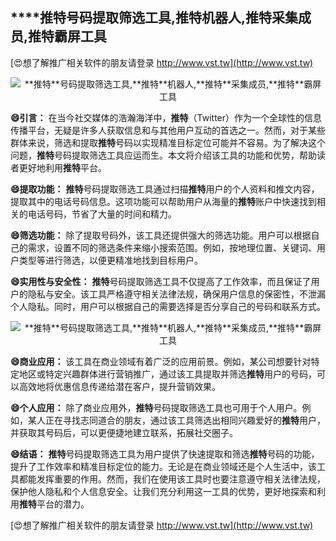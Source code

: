 ## ****推特**号码提取筛选工具,**推特**机器人,**推特**采集成员,**推特**霸屏工具**

[😍想了解推广相关软件的朋友请登录 http://www.vst.tw](http://www.vst.tw)

 <center><img src="https://vst.tw/MP4/tuiguang/png/4.png" alt="**推特**号码提取筛选工具,**推特**机器人,**推特**采集成员,**推特**霸屏工具"></center>

**😄引言：**
在当今社交媒体的浩瀚海洋中，**推特**（Twitter）作为一个全球性的信息传播平台，无疑是许多人获取信息和与其他用户互动的首选之一。然而，对于某些群体来说，筛选和提取**推特**号码以实现精准目标定位可能并不容易。为了解决这个问题，**推特**号码提取筛选工具应运而生。本文将介绍该工具的功能和优势，帮助读者更好地利用**推特**平台。

**😄提取功能：**
**推特**号码提取筛选工具通过扫描**推特**用户的个人资料和推文内容，提取其中的电话号码信息。这项功能可以帮助用户从海量的**推特**账户中快速找到相关的电话号码，节省了大量的时间和精力。

**😄筛选功能：**
除了提取号码外，该工具还提供强大的筛选功能。用户可以根据自己的需求，设置不同的筛选条件来缩小搜索范围。例如，按地理位置、关键词、用户类型等进行筛选，以便更精准地找到目标用户。

**😄实用性与安全性：**
**推特**号码提取筛选工具不仅提高了工作效率，而且保证了用户的隐私与安全。该工具严格遵守相关法律法规，确保用户信息的保密性，不泄漏个人隐私。同时，用户可以根据自己的需要选择是否分享自己的号码和联系方式。

 <center><img src="https://vst.tw/MP4/tuiguang/png/3.png" alt="**推特**号码提取筛选工具,**推特**机器人,**推特**采集成员,**推特**霸屏工具"></center>

**😄商业应用：**
该工具在商业领域有着广泛的应用前景。例如，某公司想要针对特定地区或特定兴趣群体进行营销推广，通过该工具提取并筛选**推特**用户的号码，可以高效地将优惠信息传递给潜在客户，提升营销效果。

**😄个人应用：**
除了商业应用外，**推特**号码提取筛选工具也可用于个人用户。例如，某人正在寻找志同道合的朋友，通过该工具筛选出相同兴趣爱好的**推特**用户，并获取其号码后，可以更便捷地建立联系，拓展社交圈子。

**😄结语：**
**推特**号码提取筛选工具为用户提供了快速提取和筛选**推特**号码的功能，提升了工作效率和精准目标定位的能力。无论是在商业领域还是个人生活中，该工具都能发挥重要的作用。然而，我们在使用该工具时也要注意遵守相关法律法规，保护他人隐私和个人信息安全。让我们充分利用这一工具的优势，更好地探索和利用**推特**平台的潜力。

[😍想了解推广相关软件的朋友请登录 http://www.vst.tw](http://www.vst.tw)



